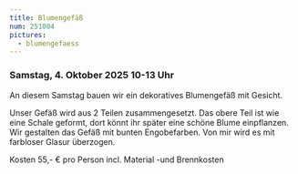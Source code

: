 ```yaml
---
title: Blumengefäß
num: 251004
pictures:
  - blumengefaess
---
```


### Samstag, 4. Oktober 2025 10-13 Uhr

An diesem Samstag bauen wir ein dekoratives Blumengefäß mit Gesicht.

Unser Gefäß wird aus 2 Teilen zusammengesetzt. Das obere Teil ist wie eine Schale geformt, dort könnt ihr
später eine schöne Blume einpflanzen. Wir gestalten das Gefäß mit bunten Engobefarben. Von mir wird es
mit farbloser Glasur überzogen.

Kosten 55,- € pro Person incl. Material -und Brennkosten